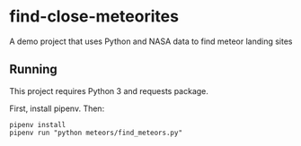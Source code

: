 # find-close-meteorites
A demo project that uses Python and NASA data to find meteor landing sites

## Running

This project requires Python 3 and requests package.

First, install pipenv. Then:

```
pipenv install
pipenv run "python meteors/find_meteors.py"
```
